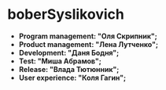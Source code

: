 # boberSyslikovich


- **Program management: "Оля Скрипник";**
- **Product management: "Лена Лутченко";**
- **Development: "Даня Бодня";**
- **Test: "Миша Абрамов";**
- **Release: "Влада Тютюнник";**
- **User experience: "Коля Гагин";**
